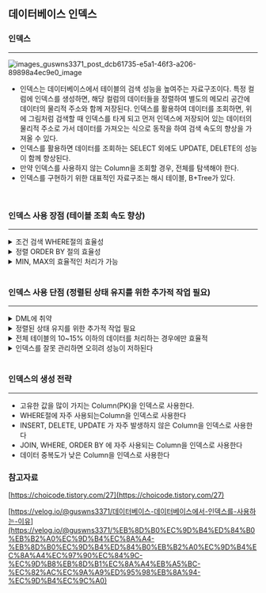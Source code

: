 ## 데이터베이스 인덱스

### 인덱스

---

![images_guswns3371_post_dcb61735-e5a1-46f3-a206-89898a4ec9e0_image](https://user-images.githubusercontent.com/78543382/218326915-fed17312-f4bb-4dbd-a8f6-c2e68e9adde5.png)

- 인덱스는 데이터베이스에서 테이블의 검색 성능을 높여주는 자료구조이다. 특정 컬럼에 인덱스를 생성하면, 해당 컬럼의 데이터들을 정렬하여 별도의 메모리 공간에 데이터의 물리적 주소와 함께 저장된다. 인덱스를 활용하여 데이터를 조회하면, 위에 그림처럼 검색할 때 인덱스를 타게 되고 먼저 인덱스에 저장되어 있는 데이터의 물리적 주소로 가서 데이터를 가져오는 식으로 동작을 하여 검색 속도의 향상을 가져올 수 있다.
- 인덱스를 활용하면 데이터를 조회하는 SELECT 외에도 UPDATE, DELETE의 성능이 함께 향상된다.
- 만약 인덱스를 사용하지 않는 Column을 조회할 경우, 전체를 탐색해야 한다.
- 인덱스를 구현하기 위한 대표적인 자료구조는 해시 테이블, B+Tree가 있다.
</br>

### 인덱스 사용 장점 (테이블 조회 속도 향상)

---
<details>
<summary>
조건 검색 WHERE절의 효율성
</summary>
    테이블을 만들고 안에 데이터가 쌓이게 되면 테이블의 레코드는 내부적으로 순서가 없이 뒤죽박죽으로 저장이 된다. 이렇게 되면 WHERE 절에 특정 조건에 맞는 데이터들을 찾아낼 때 풀 스캔을 해야한다. 그러나 인덱스를 사용하면 데이터들이 정렬되어 저장되기 때문에 해당 조건에 맞는 데이터들을 훨씬 빠르게 찾아낼 수 있다. 
</details>  
<details>
<summary>
정렬 ORDER BY 절의 효율성
</summary>
    인덱스를 사용하면 ORDER BY에 의한 정렬 과정을 피할 수 있다. ORDER BY는 굉장히 부하가 많이 걸리는 작업이다. 정렬과 동시에 1차적으로 메모리에서 정렬이 이루어지고 메모리보다 큰 작업이 필요하다면 디스크 I/O 도 추가적으로 발생되기 때문이다. 그러나 인덱스를 사용하면 이미 정렬이 되어있고 데이터를 가져오기만 하면 되기 때문에 전반적인 자원의 소모를 하지 않아도 된다.
    
    - 디스크 I/O : 데이터를 작성하고 변경할 적에 디스크에 저장되는 것
</details>  
<details>
<summary>
MIN, MAX의 효율적인 처리가 가능
 </summary>   
    MIN값과 MAX 값을 레코드의 시작 값과 끝 값 한 건씩만 가져오면 되기 때문에 풀 스캔 과정이 필요가 없다. 
</details>      
</br>

### 인덱스 사용 단점 (정렬된 상태 유지를 위한 추가적 작업 필요)

---
<details>
<summary>
DML에 취약
</summary>
    INSERT, UPDATE, DELETE를 통해 데이터가 추가되거나 값이 바뀐다면 인덱스 테이블 내에 있는 값들을 다시 정렬 해야 한다. 또한 인덱스 테이블, 원본 테이블 두 곳 모두 데이터 수정 작업을 해줘야 하는 단점도 발생한다. 따라서 DML이 빈번한 테이블 보다 검색을 위주로 하는 테이블에 인덱스를 생성하는 것이 좋다. 
</details>
<details>
<summary>
정렬된 상태 유지를 위한 추가적 작업 필요
</summary>
- INSERT 연산을 수행하면 새로운 데이터에 대한 인덱스를 추가 하는 연산이 필요하다. </br>
- DELETE 연산을 수행하면 삭제하는 데이터의 인덱스를 사용하지 않는 처리가 필요하다.</br>
- UPDATE 연산을 수행하면 기존 인덱스를 사용하지 않게 처리하고, 갱신된 데이터에 대한 인덱스를 추가하는 처리가 필요하다.</br>
</details>
<details>
<summary>
전체 테이블의 10~15% 이하의 데이터를 처리하는 경우에만 효율적
</summary>
    
    인덱스를 관리하기 위해 데이터베이스의 약 10% 정도의 추가 저장공간이 필요하다.
</details>  
<details>
<summary> 
인덱스를 잘못 관리하면 오히려 성능이 저하된다
</summary>
    - CREATE, DELETE, UPDATE가 빈번한 속성에 인덱스를 걸게 되면 인덱스의 크기가 비대해져 성능이 오히려 저하된다. </br>
    - 인덱스가 적용된 Column에 DELETE, UPDATE 연산을 하면 기존의 인덱스를 삭제 하지 않고 사용하지 않음 처리를 해주기 때문에 인덱스 크기가 비대해진다. </br>
</details>  
</br> 

### 인덱스의 생성 전략

---

- 고유한 값을 많이 가지는 Column(PK)을 인덱스로 사용한다.
- WHERE절에 자주 사용되는Column을 인덱스로 사용한다
- INSERT, DELETE, UPDATE 가 자주 발생하지 않은 Column을 인덱스로 사용한다
- JOIN, WHERE, ORDER BY 에 자주 사용되는 Column을 인덱스로 사용한다
- 데이터 중복도가 낮은 Column을 인덱스로 사용한다

### 참고자료

[https://choicode.tistory.com/27](https://choicode.tistory.com/27) 

[https://velog.io/@guswns3371/데이터베이스-데이터베이스에서-인덱스를-사용하는-이유](https://velog.io/@guswns3371/%EB%8D%B0%EC%9D%B4%ED%84%B0%EB%B2%A0%EC%9D%B4%EC%8A%A4-%EB%8D%B0%EC%9D%B4%ED%84%B0%EB%B2%A0%EC%9D%B4%EC%8A%A4%EC%97%90%EC%84%9C-%EC%9D%B8%EB%8D%B1%EC%8A%A4%EB%A5%BC-%EC%82%AC%EC%9A%A9%ED%95%98%EB%8A%94-%EC%9D%B4%EC%9C%A0)